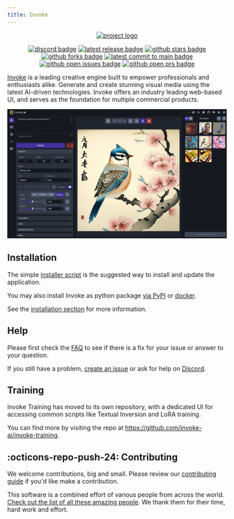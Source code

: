 ```yaml
---
title: Invoke
---
```


<!--
  The docs are generated with using mkdocs: https://www.mkdocs.org/

  To preview the docs locally, first install the requirements:
  ```sh
  pip install -e ".[docs]"
  ```

  Then run the mkdocs server with `mkdocs serve`, or, on Unix systems, `make docs`.
-->

<!-- CSS styling -->

<div align="center" markdown>

[![project logo](https://github.com/invoke-ai/InvokeAI/assets/31807370/6e3728c7-e90e-4711-905c-3b55844ff5be)](https://github.com/invoke-ai/InvokeAI)

[![discord badge]][discord link]
[![latest release badge]][latest release link]
[![github stars badge]][github stars link]
[![github forks badge]][github forks link]
[![latest commit to main badge]][latest commit to main link]
[![github open issues badge]][github open issues link]
[![github open prs badge]][github open prs link]

[discord badge]: https://flat.badgen.net/discord/members/ZmtBAhwWhy?icon=discord
[discord link]: https://discord.gg/ZmtBAhwWhy
[github forks badge]: https://flat.badgen.net/github/forks/invoke-ai/InvokeAI?icon=github
[github forks link]: https://useful-forks.github.io/?repo=lstein%2Fstable-diffusion
[github open issues badge]: https://flat.badgen.net/github/open-issues/invoke-ai/InvokeAI?icon=github
[github open issues link]: https://github.com/invoke-ai/InvokeAI/issues?q=is%3Aissue+is%3Aopen
[github open prs badge]: https://flat.badgen.net/github/open-prs/invoke-ai/InvokeAI?icon=github
[github open prs link]: https://github.com/invoke-ai/InvokeAI/pulls?q=is%3Apr+is%3Aopen
[github stars badge]: https://flat.badgen.net/github/stars/invoke-ai/InvokeAI?icon=github
[github stars link]: https://github.com/invoke-ai/InvokeAI/stargazers
[latest commit to main badge]: https://flat.badgen.net/github/last-commit/invoke-ai/InvokeAI/main?icon=github&color=yellow&label=last%20commit&cache=900
[latest commit to main link]: https://github.com/invoke-ai/InvokeAI/commits/main
[latest release badge]: https://flat.badgen.net/github/release/invoke-ai/InvokeAI/development?icon=github
[latest release link]: https://github.com/invoke-ai/InvokeAI/releases

</div>

<a href="https://github.com/invoke-ai/InvokeAI">Invoke</a> is a leading creative engine built to empower professionals and enthusiasts alike. Generate and create stunning visual media using the latest AI-driven technologies. Invoke offers an industry leading web-based UI, and serves as the foundation for multiple commercial products.

<div align="center"><img src="assets/invoke-web-server-1.png" width=640></div>

## Installation

The simple [installer script](installation/installer.md) is the suggested way to install and update the application.

You may also install Invoke as python package [via PyPI](installation/manual.md) or [docker](installation/docker.md).

See the [installation section](./installation/index.md) for more information.

## Help

Please first check the [FAQ](./faq.md) to see if there is a fix for your issue or answer to your question.

If you still have a problem, [create an issue](https://github.com/invoke-ai/InvokeAI/issues) or ask for help on [Discord](https://discord.gg/ZmtBAhwWhy).

## Training

Invoke Training has moved to its own repository, with a dedicated UI for accessing common scripts like Textual Inversion and LoRA training.

You can find more by visiting the repo at <https://github.com/invoke-ai/invoke-training>.

## :octicons-repo-push-24: Contributing

We welcome contributions, big and small. Please review our [contributing guide](contributing/index.md) if you'd like make a contribution.

This software is a combined effort of various people from across the world. [Check out the list of all these amazing people](contributing/contributors.md). We thank them for their time, hard work and effort.
